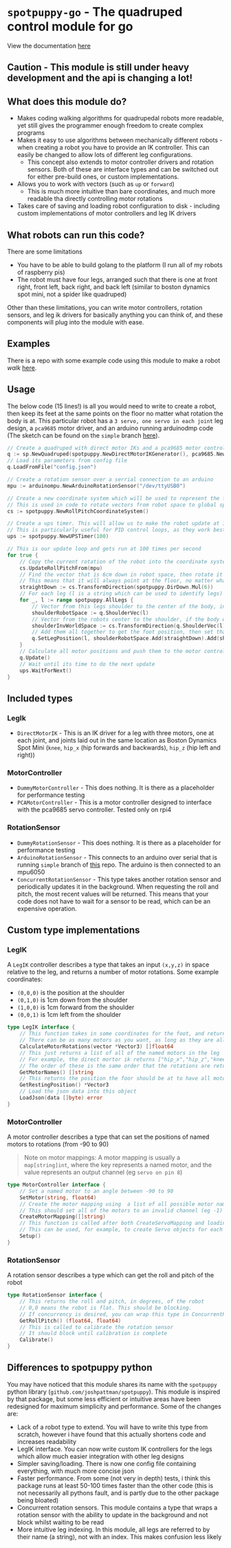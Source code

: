 # `spotpuppy-go` - The quadruped control module for go
View the documentation [here](https://pkg.go.dev/github.com/JoshPattman/spotpuppy-go)
## Caution - This module is still under heavy development and the api is changing a lot!
## What does this module do?
* Makes coding walking algorithms for quadrupedal robots more readable, yet still gives the programmer enough freedom to create complex programs
* Makes it easy to use algorithms between mechanically different robots - when creating a robot you have to provide an IK controller. This can easily be changed to allow lots of different leg configurations.
	* This concept also extends to motor controller drivers and rotation sensors. Both of these are interface types and can be switched out for either pre-build ones, or custom implementations.
* Allows you to work with vectors (such as `up` or `forward`)
	* This is much more intuitive than bare coordinates, and much more readable tha directly controlling motor rotations
* Takes care of saving and loading robot configuration to disk - including custom implementations of motor controllers and leg IK drivers
## What robots can run this code?
There are some limitations
* You have to be able to build golang to the platform (I run all of my robots of raspberry pis)
* The robot must have four legs, arranged such that there is one at front right, front left, back right, and back left (similar to boston dynamics spot mini, not a spider like quadruped)

Other than these limitations, you can write motor controllers, rotation sensors, and leg ik drivers for basically anything you can think of, and these components will plug into the module with ease.
## Examples
There is a repo with some example code using this module to make a robot _walk_ [here](https://github.com/JoshPattman/spotpuppy-go-example).
## Usage
The below code (15 lines!) is all you would need to write to create a robot, then keep its feet at the same points on the floor no matter what rotation the body is at. This particular robot has a `3 servo, one servo in each joint` leg design, a `pca9685` motor driver, and an arduino running arduinodmp code (The sketch can be found on the `simple` branch [here](https://github.com/JoshPattman/arduino-mpu6050)).
```go
// Create a quadruped with direct motor IKs and a pca9685 motor controller
q := sp.NewQuadruped(spotpuppy.NewDirectMotorIKGenerator(), pca9685.NewPCAMotorController())
// Load its parameters from config file
q.LoadFromFile("config.json")

// Create a rotation sensor over a serrial connection to an arduino
mpu := arduinompu.NewArduinoRotationSensor("/dev/ttyUSB0")

// Create a new coordinate system which will be used to represent the floor
// This is used in code to rotate vectors from robot space to global space
cs := spotpuppy.NewRollPitchCoordinateSystem()

// Create a ups timer. This will allow us to make the robot update at 100 times per second
// This is particularly useful for PID control loops, as they work best at fixed update rates
ups := spotpuppy.NewUPSTimer(100)

// This is our update loop and gets run at 100 times per second
for true {
	// Copy the current rotation of the robot into the coordinate system
	cs.UpdateRollPitchFrom(mpu)
	// Find the vector that is 6cm down in robot space, then rotate it to world space
	// This means that it will always point at the floor, no matter what rotation the body is at
	straightDown := cs.TransformDirection(spotpuppy.DirDown.Mul(6))
	// For each leg (l is a string which can be used to identify legs)
	for _, l := range spotpuppy.AllLegs {
		// Vector from this legs shoulder to the center of the body, in robot space
		shoulderRobotSpace := q.ShoulderVec(l)
		// Vector from the robots center to the shoulder, if the body was flat in world space
		shoulderInvWorldSpace := cs.TransformDirection(q.ShoulderVec(l).Inv())
		// Add them all together to get the foot position, then set that foot
		q.SetLegPosition(l, shoulderRobotSpace.Add(straightDown).Add(shoulderInvWorldSpace))
	}
	// Calculate all motor positions and push them to the motor controller
	q.Update()
	// Wait until its time to do the next update
	ups.WaitForNext()
}
```
## Included types
### LegIk
* `DirectMotorIK` - This is an IK driver for a leg with three motors, one at each joint, and joints laid out in the same location as Boston Dynamics Spot Mini (`knee`, `hip_x` (hip forwards and backwards), `hip_z` (hip left and right))
### MotorController
* `DummyMotorController` - This does nothing. It is there as a placeholder for performance testing
* `PCAMotorController` - This is a motor controller designed to interface with the pca9685 servo controller. Tested only on rpi4
### RotationSensor
* `DummyRotationSensor` - This does nothing. It is there as a placeholder for performance testing
* `ArduinoRotationSensor` - This connects to an arduino over serial that is running `simple` branch of [this](https://github.com/JoshPattman/arduino-mpu6050) repo. The arduino is then connected to an mpu6050
* `ConcurrentRotationSensor` - This type takes another rotation sensor and periodically updates it in the background. When requesting the roll and pitch, the most recent values will be returned. This means that your code does not have to wait for a sensor to be read, which can be an expensive operation.
## Custom type implementations
### LegIK
A `LegIK` controller describes a type that takes an input `(x,y,z)` in space relative to the leg, and returns a number of motor rotations. Some example coordinates:
* `(0,0,0)` is the position at the shoulder
* `(0,1,0)` is 1cm down from the shoulder
* `(1,0,0)` is 1cm forward from the shoulder
* `(0,0,1)` is 1cm left from the shoulder
```go
type LegIK interface {
	// This function takes in some coordinates for the foot, and returns a list of motor rotations
	// There can be as many motors as you want, as long as they are all declared in GetMotorNames()
	CalculateMotorRotations(vector *Vector3) []float64
	// This just returns a list of all of the named motors in the leg
	// For example, the direct mortor ik returns ["hip_x","hip_z","knee"]
	// The order of these is the same order that the rotations are returned in CalculateMotorRotations()
	GetMotorNames() []string
	// This returns the position the foor should be at to have all motors centered
	GetRestingPosition() *Vector3
	// Load the json data into this object
	LoadJson(data []byte) error
}
```
### MotorController
A motor controller describes a type that can set the positions of named motors to rotations (from -90 to 90)
> Note on motor mappings: A motor mapping is usually a `map[string]int`, where the key represents a named motor, and the value represents an output channel (eg `servo on pin 8`)
```go
type MotorController interface {
	// Set a named motor to an angle between -90 to 90
	SetMotor(string, float64)
	// Create the motor mapping using  a list of all possible motor names
	// This should set all of the motors to an invalid channel (eg -1)
	CreateMotorMapping([]string)
	// This function is called after both CreateServoMapping and loading the motor mapping from disk
	// This can be used, for example, to create Servo objects for each mmotor in the mapping
	Setup()
}
```
### RotationSensor
A rotation sensor describes a type which can get the roll and pitch of the robot
```go
type RotationSensor interface {
	// This returns the roll and pitch, in degrees, of the robot
	// 0,0 means the robot is flat. This should be blocking.
	// If concurrency is desired, you can wrap this type in ConcurrentRotationSensor
	GetRollPitch() (float64, float64)
	// This is called to calibrate the rotation sensor
	// It should block until calibration is complete
	Calibrate()
}
```
## Differences to spotpuppy python
You may have noticed that this module shares its name with the `spotpuppy` python library (`github.com/joshpattman/spotpuppy`). This module is inspired by that package, but some less efficient or intuitive areas have been redesigned for maximum simplicity and performance. Some of the changes are:
- Lack of a robot type to extend. You will have to write this type from scratch, however i have found that this actually shortens code and increases readability
- LegIK interface. You can now write custom IK controllers for the legs which allow much easier integration with other leg designs
- Simpler saving/loading. There is now one config file containing everything, with much more concise json
- Faster performance. From some (not very in depth) tests, i think this package runs at least 50-100 times faster than the other code (this is not necessarily all pythons fault, and is partly due to the other package being bloated)
- Concurrent rotation sensors. This module contains a type that wraps a rotation sensor with the ability to update in the background and not block whilst waiting to be read
- More intuitive leg indexing. In this module, all legs are referred to by their name (a string), not with an index. This makes confusion less likely

